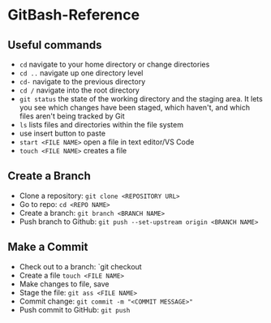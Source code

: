 # GitBash-Reference

## Useful commands
- `cd` navigate to your home directory or change directories
- `cd ..` navigate up one directory level
- `cd-` navigate to the previous directory
- `cd /` navigate into the root directory
- `git status` the state of the working directory and the staging area. It lets you see which changes have been staged, which haven't, and which files aren't being tracked by Git
- `ls`  lists files and directories within the file system
- use insert button to paste
- `start <FILE NAME>` open a file in text editor/VS Code
- `touch <FILE NAME>` creates a file

## Create a Branch
- Clone a repository: `git clone <REPOSITORY URL>`
- Go to repo: `cd <REPO NAME>`
- Create a branch: `git branch <BRANCH NAME>`
- Push branch to Github: `git push --set-upstream origin <BRANCH NAME>`

## Make a Commit
- Check out to a branch: `git checkout <BRANCH NAME>
- Create a file `touch <FILE NAME>`
- Make changes to file, save
- Stage the file: `git ass <FILE NAME>`
- Commit change: `git commit -m "<COMMIT MESSAGE>"`
- Push commit to GitHub: `git push`
